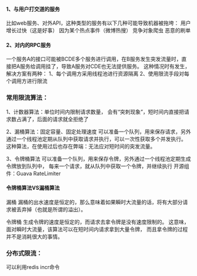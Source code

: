 
#### 1、与用户打交道的服务
比如web服务、对外API，这种类型的服务有以下几种可能导致机器被拖垮：
用户增长过快（这是好事）
因为某个热点事件（微博热搜）
竞争对象爬虫
恶意的刷单

#### 2、对内的RPC服务
一个服务A的接口可能被BCDE多个服务进行调用，在B服务发生突发流量时，直接把A服务给调用挂了，导致A服务对CDE也无法提供服务。
这种情况时有发生，解决方案有两种：
  1、每个调用方采用线程池进行资源隔离
  2、使用限流手段对每个调用方进行限流


### 常用限流算法：
1、计数器算法：单位时间内限制请求数量，
会有“突刺现象”，短时间内直接把请求数占满了，后面的请求就全拒绝了

2、漏桶算法：固定容量、固定处理速度
可以准备一个队列，用来保存请求，另外通过一个线程池定期从队列中获取请求并执行，可以一次性获取多个并发执行。
这种算法，在使用过后也存在弊端：无法应对短时间的突发流量。

3、令牌桶算法
可以准备一个队列，用来保存令牌，另外通过一个线程池定期生成令牌放到队列中，
每来一个请求，就从队列中获取一个令牌，并继续执行
开源组件：Guava RateLimiter

#### 令牌桶算法VS漏桶算法
漏桶
漏桶的出水速度是恒定的，那么意味着如果瞬时大流量的话，将有大部分请求被丢弃掉（也就是所谓的溢出）。

令牌桶
生成令牌的速度是恒定的，而请求去拿令牌是没有速度限制的。
这意味，面对瞬时大流量，该算法可以在短时间内请求拿到大量令牌，
而且拿令牌的过程并不是消耗很大的事情。


### 分布式限流：
可以利用redis incr命令

